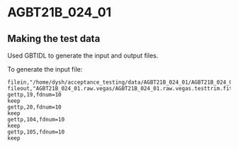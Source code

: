 # AGBT21B_024_01

## Making the test data

Used GBTIDL to generate the input and output files.

To generate the input file:

```IDL
filein,"/home/dysh/acceptance_testing/data/AGBT21B_024_01/AGBT21B_024_01.raw.vegas"
fileout,"AGBT21B_024_01.raw.vegas/AGBT21B_024_01.raw.vegas.testtrim.fits"
gettp,19,fdnum=10
keep
gettp,20,fdnum=10
keep
gettp,104,fdnum=10
keep
gettp,105,fdnum=10
keep
```
